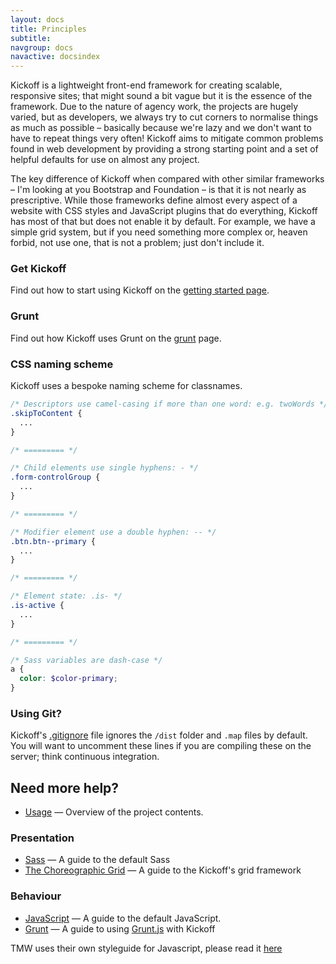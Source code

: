 ```yaml
---
layout: docs
title: Principles
subtitle:
navgroup: docs
navactive: docsindex
---
```

Kickoff is a lightweight front-end framework for creating scalable, responsive sites; that might sound a bit vague but it is the essence of the framework. Due to the nature of agency work, the projects are hugely varied, but as developers, we always try to cut corners to normalise things as much as possible – basically because we're lazy and we don't want to have to repeat things very often! Kickoff aims to mitigate common problems found in web development by providing a strong starting point and a set of helpful defaults for use on almost any project.

The key difference of Kickoff when compared with other similar frameworks – I'm looking at you Bootstrap and Foundation – is that it is not nearly as prescriptive. While those frameworks define almost every aspect of a website with CSS styles and JavaScript plugins that do everything, Kickoff has most of that but does not enable it by default. For example, we have a simple grid system, but if you need something more complex or, heaven forbid, not use one, that is not a problem; just don't include it.

### Get Kickoff

Find out how to start using Kickoff on the [getting started page](get.html).

### Grunt
Find out how Kickoff uses Grunt on the [grunt](grunt.html) page.

### CSS naming scheme
Kickoff uses a bespoke naming scheme for classnames.

```scss
/* Descriptors use camel-casing if more than one word: e.g. twoWords */
.skipToContent {
  ...
}

/* ========= */

/* Child elements use single hyphens: - */
.form-controlGroup {
  ...
}

/* ========= */

/* Modifier element use a double hyphen: -- */
.btn.btn--primary {
  ...
}

/* ========= */

/* Element state: .is- */
.is-active {
  ...
}

/* ========= */

/* Sass variables are dash-case */
a {
  color: $color-primary;
}
```


### Using Git?
Kickoff's [.gitignore](https://github.com/tmwagency/kickoff/blob/master/.gitignore#L28) file ignores the `/dist` folder and `.map` files by default. You will want to uncomment these lines if you are compiling these on the server; think continuous integration.


## Need more help?

* [Usage](usage.html) — Overview of the project contents.

### Presentation

* [Sass](sass.html) — A guide to the default Sass
* [The Choreographic Grid](grid.html) — A guide to the Kickoff's grid framework

### Behaviour

* [JavaScript](js.html) — A guide to the default JavaScript.
* [Grunt](grunt.html) — A guide to using [Grunt.js](http://gruntjs.com) with Kickoff

TMW uses their own styleguide for Javascript, please read it [here](https://github.com/tmwagency/TMW-frontend-guidelines/blob/master/Front-End%20development%20guidelines.mdown#section-6)
